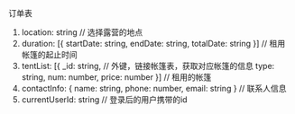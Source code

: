 订单表
1. location: string  // 选择露营的地点
2. duration: [{
    startDate: string, 
    endDate: string,
    totalDate: string
}]  // 租用帐篷的起止时间
3. tentList: [{
    _id: string,    // 外键，链接帐篷表，获取对应帐篷的信息
    type: string,
    num: number,
    price: number
}]  // 租用的帐篷
4. contactInfo: {
    name: string,
    phone: number,
    email: string
}   // 联系人信息
5. currentUserId: string    // 登录后的用户携带的id